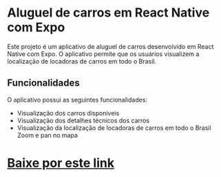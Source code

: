 
# Aluguel de carros em React Native com Expo
Este projeto é um aplicativo de aluguel de carros desenvolvido em React Native com Expo. O aplicativo permite que os usuários visualizem a localização de locadoras de carros em todo o Brasil.

## Funcionalidades
O aplicativo possui as seguintes funcionalidades:

- Visualização dos carros disponiveis
- Visualização dos detalhes técnicos dos carros
- Visualização da localização de locadoras de carros em todo o Brasil
Zoom e pan no mapa


# <a href='https://expo.dev/artifacts/eas/wMWeeMfoVVKVnHZAsZ8oMQ.apk' target='_blank'>Baixe por este link</a>